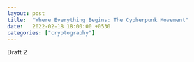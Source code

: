 ```yaml
---
layout: post
title:  "Where Everything Begins: The Cypherpunk Movement"
date:   2022-02-18 18:00:00 +0530
categories: ["cryptography"]
---
```

Draft 2
